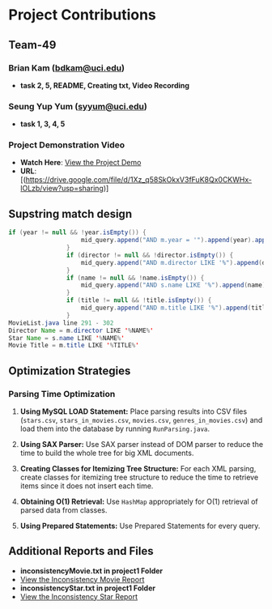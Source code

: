 # Project Contributions

## Team-49 

### Brian Kam (bdkam@uci.edu)
- **task 2, 5, README, Creating txt, Video Recording**
### Seung Yup Yum (syyum@uci.edu)
- **task 1, 3, 4, 5**

### Project Demonstration Video
- **Watch Here**: [View the Project Demo](https://drive.google.com/file/d/1Xz_q58SkOkxV3fFuK8Qx0CKWHx-lOLzb/view?usp=sharing)
- **URL**: [(https://drive.google.com/file/d/1Xz_q58SkOkxV3fFuK8Qx0CKWHx-lOLzb/view?usp=sharing)]

## Supstring match design

```java
if (year != null && !year.isEmpty()) {
                    mid_query.append("AND m.year = '").append(year).append("' ");
                }
                if (director != null && !director.isEmpty()) {
                    mid_query.append("AND m.director LIKE '%").append(director).append("%' ");
                }
                if (name != null && !name.isEmpty()) {
                    mid_query.append("AND s.name LIKE '%").append(name).append("%' ");
                }
                if (title != null && !title.isEmpty()) {
                    mid_query.append("AND m.title LIKE '%").append(title).append("%' ");
                }
MovieList.java line 291 - 302
Director Name = m.director LIKE '%NAME%'
Star Name = s.name LIKE '%NAME%'
Movie Title = m.title LIKE '%TITLE%'
```

## Optimization Strategies

### Parsing Time Optimization

1. **Using MySQL LOAD Statement:** Place parsing results into CSV files (`stars.csv`, `stars_in_movies.csv`, `movies.csv`, `genres_in_movies.csv`) and load them into the database by running `RunParsing.java`.

2. **Using SAX Parser:** Use SAX parser instead of DOM parser to reduce the time to build the whole tree for big XML documents.

3. **Creating Classes for Itemizing Tree Structure:** For each XML parsing, create classes for itemizing tree structure to reduce the time to retrieve items since it does not insert each time.

4. **Obtaining O(1) Retrieval:** Use `HashMap` appropriately for O(1) retrieval of parsed data from classes.

5. **Using Prepared Statements:** Use Prepared Statements for every query.

## Additional Reports and Files

- **inconsistencyMovie.txt in project1 Folder**
- [View the Inconsistency Movie Report](cs122b-s24-team-49/project1/inconsistencyMovie.txt)
- **inconsistencyStar.txt in project1 Folder**
- [View the Inconsistency Star Report](cs122b-s24-team-49/project1/inconsistencyStar.txt)
